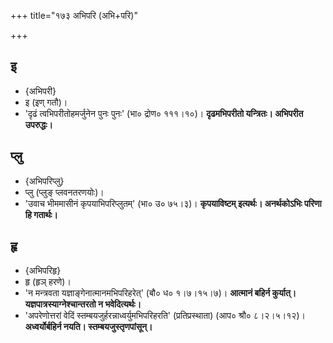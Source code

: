 +++
title="१७३ अभिपरि (अभि+परि)"

+++

## इ
- {अभिपरी}
- इ (इण् गतौ)।
- 'दृढं त्वभिपरीतोहमर्जुनेन पुनः पुनः' (भा० द्रोण० १११।१०)। **दृढमभिपरीतो यन्त्रितः। अभिपरीत उपरुद्धः।**

## प्लु
- {अभिपरिप्लु}
- प्लु (प्लुङ् प्लवनतरणयोः)।
- 'उवाच भीममासीनं कृपयाभिपरिप्लुतम्' (भा० उ० ७५।३)। **कृपयाविष्टम् इत्यर्थः। अनर्थकोऽभिः परिणा हि गतार्थः।**

## हृ
- {अभिपरिहृ}
- हृ (हृञ् हरणे)।
- 'न मन्त्रवता यज्ञाङ्गेनात्मानमभिपरिहरेत्' (बौ० ध० १।७।१५।७)। **आत्मानं बहिर्न कुर्यात्। यज्ञपात्रस्याग्नेश्चान्तरतो न भवेदित्यर्थः।**
- 'अपरेणोत्तरां वेदिं स्तम्बयजुर्हरन्नाध्वर्युमभिपरिहरति' (प्रतिप्रस्थाता) (आप० श्रौ० ८।२।५।१२)। **अध्वर्योर्बहिर्न नयति। स्तम्बयजुस्तृणपांसून्।**
